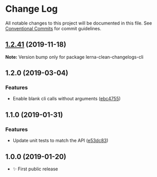 # Change Log

All notable changes to this project will be documented in this file.
See [Conventional Commits](https://conventionalcommits.org) for commit guidelines.

## [1.2.41](https://gitlab.com/codsen/codsen/compare/lerna-clean-changelogs-cli@1.2.40...lerna-clean-changelogs-cli@1.2.41) (2019-11-18)

**Note:** Version bump only for package lerna-clean-changelogs-cli





## 1.2.0 (2019-03-04)

### Features

- Enable blank cli calls without arguments ([ebc4755](https://gitlab.com/codsen/codsen/commit/ebc4755))

## 1.1.0 (2019-01-31)

### Features

- Update unit tests to match the API ([e53dc83](https://gitlab.com/codsen/codsen/commit/e53dc83))

## 1.0.0 (2019-01-20)

- ✨ First public release
